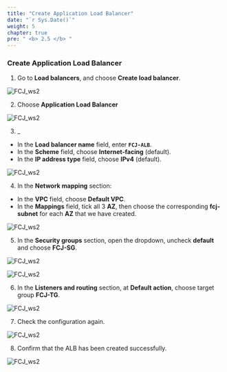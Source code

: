 ```yaml
---
title: "Create Application Load Balancer"
date: "`r Sys.Date()`"
weight: 5
chapter: true
pre: " <b> 2.5 </b> "
---
```


### Create Application Load Balancer

1. Go to **Load balancers**, and choose **Create load balancer**.

![FCJ_ws2](/images/2.prerequisite/12.png)

2. Choose **Application Load Balancer**

![FCJ_ws2](/images/2.prerequisite/13.png)

3. \_

- In the **Load balancer name** field, enter **`FCJ-ALB`**.
- In the **Scheme** field, choose **Internet-facing** (default).
- In the **IP address type** field, choose **IPv4** (default).

![FCJ_ws2](/images/2.prerequisite/14.png)

4. In the **Network mapping** section:

- In the **VPC** field, choose **Default VPC**.
- In the **Mappings** field, tick all 3 **AZ**, then choose the corresponding **fcj-subnet** for each **AZ** that we have created.

![FCJ_ws2](/images/2.prerequisite/15.png)

5. In the **Security groups** section, open the dropdown, uncheck **default** and choose **FCJ-SG**.

![FCJ_ws2](/images/2.prerequisite/16.png)

![FCJ_ws2](/images/2.prerequisite/17.png)

6. In the **Listeners and routing** section, at **Default action**, choose target group **FCJ-TG**.

![FCJ_ws2](/images/2.prerequisite/18.png)

7. Check the configuration again.

![FCJ_ws2](/images/2.prerequisite/19.png)

8. Confirm that the ALB has been created successfully.

![FCJ_ws2](/images/2.prerequisite/20.png)